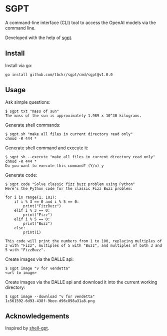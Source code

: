 # SGPT

A command-line interface (CLI) tool to access the OpenAI models via the command line.

Developed with the help of [sgpt](https://github.com/tbckr/sgpt).

## Install

Install via go:

```shell
go install github.com/tbckr/sgpt/cmd/sgpt@v1.0.0
```

## Usage

Ask simple questions:

```shell
$ sgpt txt "mass of sun"
The mass of the sun is approximately 1.989 x 10^30 kilograms.
```

Generate shell commands:

```shell
$ sgpt sh "make all files in current directory read only"
chmod -R 444 *
```

Generate shell command and execute it:

```shell
$ sgpt sh --execute "make all files in current directory read only"
chmod -R 444 *
Do you want to execute this command? (Y/n) y
```

Generate code:

```shell
$ sgpt code "Solve classic fizz buzz problem using Python"
Here's the Python code for the classic Fizz Buzz problem:

for i in range(1, 101):
    if i % 3 == 0 and i % 5 == 0:
        print("FizzBuzz")
    elif i % 3 == 0:
        print("Fizz")
    elif i % 5 == 0:
        print("Buzz")
    else:
        print(i)

This code will print the numbers from 1 to 100, replacing multiples of 3 with "Fizz", multiples of 5 with "Buzz", and multiples of both 3 and 5 with "FizzBuzz".
```

Create images via the DALLE api:

```shell
$ sgpt image "v for vendetta"
<url to image>
```

Create images via the DALLE api and download it into the current working directory:

```shell
$ sgpt image --download "v for vendetta"
1c561592-6d93-438f-9bee-d96c898a31a8.png
```

## Acknowledgements

Inspired by [shell-gpt](https://github.com/TheR1D/shell_gpt).